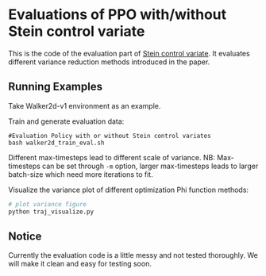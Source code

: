 # Evaluations of PPO with/without Stein control variate
This is the code of the evaluation part of [Stein control variate](https://arxiv.org/pdf/1710.11198.pdf). It evaluates different variance reduction methods introduced in the paper.


## Running Examples

Take Walker2d-v1 environment as an example.

Train and generate evaluation data:
```shell
#Evaluation Policy with or without Stein control variates
bash walker2d_train_eval.sh
```
Different max-timesteps lead to different scale of variance.
NB: Max-timesteps can be set through `-m` option, larger max-timesteps leads to larger batch-size which need more iterations to fit.

Visualize the variance plot of different optimization Phi function methods:

```python
# plot variance figure
python traj_visualize.py
```

## Notice
Currently the evaluation code is a little messy and not tested thoroughly. We will make it clean and easy for testing soon.
